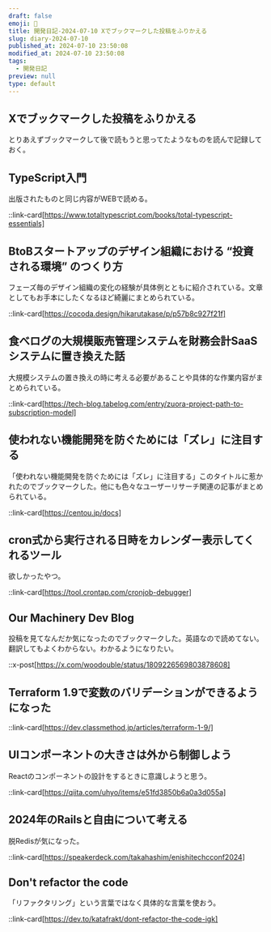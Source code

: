 ```yaml
---
draft: false
emoji: 🍓
title: 開発日記-2024-07-10 Xでブックマークした投稿をふりかえる
slug: diary-2024-07-10
published_at: 2024-07-10 23:50:08
modified_at: 2024-07-10 23:50:08
tags:
  - 開発日記
preview: null
type: default
---
```


## Xでブックマークした投稿をふりかえる

とりあえずブックマークして後で読もうと思ってたようなものを読んで記録しておく。

## TypeScript入門

出版されたものと同じ内容がWEBで読める。

::link-card[https://www.totaltypescript.com/books/total-typescript-essentials]

## BtoBスタートアップのデザイン組織における “投資される環境” のつくり方

フェーズ毎のデザイン組織の変化の経験が具体例とともに紹介されている。文章としてもお手本にしたくなるほど綺麗にまとめられている。

::link-card[https://cocoda.design/hikarutakase/p/p57b8c927f21f]

## 食べログの大規模販売管理システムを財務会計SaaSシステムに置き換えた話

大規模システムの置き換えの時に考える必要があることや具体的な作業内容がまとめられている。

::link-card[https://tech-blog.tabelog.com/entry/zuora-project-path-to-subscription-model]

## 使われない機能開発を防ぐためには「ズレ」に注目する

「使われない機能開発を防ぐためには「ズレ」に注目する」このタイトルに惹かれたのでブックマークした。他にも色々なユーザーリサーチ関連の記事がまとめられている。

::link-card[https://centou.jp/docs]

## cron式から実行される日時をカレンダー表示してくれるツール

欲しかったやつ。

::link-card[https://tool.crontap.com/cronjob-debugger]

## Our Machinery Dev Blog

投稿を見てなんだか気になったのでブックマークした。英語なので読めてない。翻訳してもよくわからない。わかるようになりたい。

::x-post[https://x.com/woodouble/status/1809226569803878608]

## Terraform 1.9で変数のバリデーションができるようになった

::link-card[https://dev.classmethod.jp/articles/terraform-1-9/]

## UIコンポーネントの大きさは外から制御しよう

Reactのコンポーネントの設計をするときに意識しようと思う。

::link-card[https://qiita.com/uhyo/items/e51fd3850b6a0a3d055a]

## 2024年のRailsと自由について考える

脱Redisが気になった。

::link-card[https://speakerdeck.com/takahashim/enishitechcconf2024]

## Don't refactor the code

「リファクタリング」という言葉ではなく具体的な言葉を使おう。

::link-card[https://dev.to/katafrakt/dont-refactor-the-code-igk]
